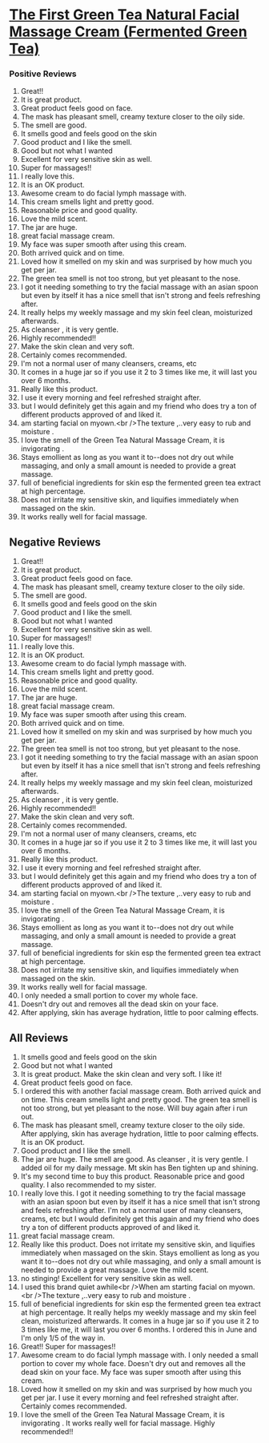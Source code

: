 # [The First Green Tea Natural Facial Massage Cream (Fermented Green Tea)](https://products.checkmycream.com/products/The-First-Green-Tea-Natural-Facial-Massage-Cream-(Fermented-Green-Tea).html)

### Positive Reviews

<ol>
      <li>Great!!</li>
      <li>It is great product.</li>
      <li>Great product feels good on face.</li>
      <li>The mask has pleasant smell, creamy texture closer to the oily side.</li>
      <li>The smell are good.</li>
      <li>It smells good and feels good on the skin</li>
      <li>Good product and I like the smell.</li>
      <li>Good but not what I wanted</li>
      <li>Excellent for very sensitive skin as well.</li>
      <li>Super for massages!!</li>
      <li>I really love this.</li>
      <li>It is an OK product.</li>
      <li>Awesome cream to do facial lymph massage with.</li>
      <li>This cream smells light and pretty good.</li>
      <li>Reasonable price and good quality.</li>
      <li>Love the mild scent.</li>
      <li>The jar are huge.</li>
      <li>great facial massage cream.</li>
      <li>My face was super smooth after  using this cream.</li>
      <li>Both arrived quick and on time.</li>
      <li>Loved how it smelled on my skin and was surprised by how much you get per jar.</li>
      <li>The green tea smell is not too strong, but yet pleasant to the nose.</li>
      <li>I got it needing something to try the facial massage with an asian spoon but even by itself it has a nice smell that isn&#x27;t strong and feels refreshing after.</li>
      <li>It really helps my weekly massage and my skin feel clean, moisturized afterwards.  </li>
      <li>As cleanser , it is very gentle.</li>
      <li>Highly recommended!!</li>
      <li>Make the skin clean and very soft.</li>
      <li>Certainly comes recommended.</li>
      <li>I&#x27;m not a normal user of many cleansers, creams, etc</li>
      <li>It comes in a huge jar so if you use it 2 to 3 times like me, it will last you over 6 months.  </li>
      <li>Really like this product.  </li>
      <li>I use it every morning and feel refreshed straight after.</li>
      <li>but I would definitely get this again and my friend who does try a ton of different products approved of and liked it.</li>
      <li>am starting facial on myown.&lt;br /&gt;The texture ,..very easy to rub and moisture .</li>
      <li>I love the smell of the Green Tea Natural Massage Cream, it is invigorating .</li>
      <li>Stays emollient as long as you want it to--does not dry out while massaging, and only a small amount is needed to provide a great massage.</li>
      <li>full of beneficial ingredients for skin esp the fermented green tea extract at high percentage.  </li>
      <li>Does not irritate my sensitive skin, and liquifies immediately when massaged on the skin.  </li>
      <li>It works really well for facial massage.</li>
</ol>


<h2>Negative Reviews</h2>
<ol>
<li> Great!!</li>
<li> It is great product.</li>
<li> Great product feels good on face.</li>
<li> The mask has pleasant smell, creamy texture closer to the oily side.</li>
<li> The smell are good.</li>
<li> It smells good and feels good on the skin</li>
<li> Good product and I like the smell.</li>
<li> Good but not what I wanted</li>
<li> Excellent for very sensitive skin as well.</li>
<li> Super for massages!!</li>
<li> I really love this.</li>
<li> It is an OK product.</li>
<li> Awesome cream to do facial lymph massage with.</li>
<li> This cream smells light and pretty good.</li>
<li> Reasonable price and good quality.</li>
<li> Love the mild scent.</li>
<li> The jar are huge.</li>
<li> great facial massage cream.</li>
<li> My face was super smooth after  using this cream.</li>
<li> Both arrived quick and on time.</li>
<li> Loved how it smelled on my skin and was surprised by how much you get per jar.</li>
<li> The green tea smell is not too strong, but yet pleasant to the nose.</li>
<li> I got it needing something to try the facial massage with an asian spoon but even by itself it has a nice smell that isn&#x27;t strong and feels refreshing after.</li>
<li> It really helps my weekly massage and my skin feel clean, moisturized afterwards.  </li>
<li> As cleanser , it is very gentle.</li>
<li> Highly recommended!!</li>
<li> Make the skin clean and very soft.</li>
<li> Certainly comes recommended.</li>
<li> I&#x27;m not a normal user of many cleansers, creams, etc</li>
<li> It comes in a huge jar so if you use it 2 to 3 times like me, it will last you over 6 months.  </li>
<li> Really like this product.  </li>
<li> I use it every morning and feel refreshed straight after.</li>
<li> but I would definitely get this again and my friend who does try a ton of different products approved of and liked it.</li>
<li> am starting facial on myown.&lt;br /&gt;The texture ,..very easy to rub and moisture .</li>
<li> I love the smell of the Green Tea Natural Massage Cream, it is invigorating .</li>
<li> Stays emollient as long as you want it to--does not dry out while massaging, and only a small amount is needed to provide a great massage.</li>
<li> full of beneficial ingredients for skin esp the fermented green tea extract at high percentage.  </li>
<li> Does not irritate my sensitive skin, and liquifies immediately when massaged on the skin.  </li>
<li> It works really well for facial massage.</li>
<li> I only needed a small portion to cover my whole face.</li>
<li> Doesn&#x27;t dry out and removes all the dead skin on your face.</li>
<li> After applying, skin has average hydration, little to poor calming effects.</li>
</ol>

<h2>All Reviews</h2>

<ol>
    <li> It smells good and feels good on the skin</li>
    <li> Good but not what I wanted</li>
    <li> It is great product. Make the skin clean and very soft. I like it!</li>
    <li> Great product feels good on face.</li>
    <li> I ordered this with another facial massage cream. Both arrived quick and on time. This cream smells light and pretty good. The green tea smell is not too strong, but yet pleasant to the nose. Will buy again after i run out.</li>
    <li> The mask has pleasant smell, creamy texture closer to the oily side. After applying, skin has average hydration, little to poor calming effects. It is an OK product.</li>
    <li> Good product and I like the smell.</li>
    <li> The jar are huge. The smell are good. As cleanser , it is very gentle. I added oil for my daily message. Mt skin has Ben tighten up and shining.</li>
    <li> It&#x27;s my second time to buy this product. Reasonable price and good quality. I also recommended to my sister.</li>
    <li> I really love this. I got it needing something to try the facial massage with an asian spoon but even by itself it has a nice smell that isn&#x27;t strong and feels refreshing after. I&#x27;m not a normal user of many cleansers, creams, etc but I would definitely get this again and my friend who does try a ton of different products approved of and liked it.</li>
    <li> great facial massage cream.</li>
    <li> Really like this product.  Does not irritate my sensitive skin, and liquifies immediately when massaged on the skin.  Stays emollient as long as you want it to--does not dry out while massaging, and only a small amount is needed to provide a great massage. Love the mild scent.</li>
    <li> no stinging!  Excellent for very sensitive skin as well.</li>
    <li> I used this brand quiet awhile&lt;br /&gt;When am starting facial on myown.&lt;br /&gt;The texture ,..very easy to rub and moisture .</li>
    <li> full of beneficial ingredients for skin esp the fermented green tea extract at high percentage.  It really helps my weekly massage and my skin feel clean, moisturized afterwards.  It comes in a huge jar so if you use it 2 to 3 times like me, it will last you over 6 months.  I ordered this in June and I&#x27;m only 1/5 of the way in.</li>
    <li> Great!! Super for massages!!</li>
    <li> Awesome cream to do facial lymph massage with. I only needed a small portion to cover my whole face. Doesn&#x27;t dry out and removes all the dead skin on your face. My face was super smooth after  using this cream.</li>
    <li> Loved how it smelled on my skin and was surprised by how much you get per jar. I use it every morning and feel refreshed straight after. Certainly comes recommended.</li>
    <li> I love the smell of the Green Tea Natural Massage Cream, it is invigorating . It works really well for facial massage. Highly recommended!!</li>
</ol>




